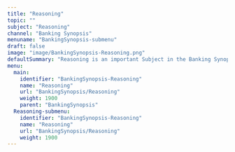 ```yaml
---
title: "Reasoning"
topic: ""
subject: "Reasoning"
channel: "Banking Synopsis"
menuname: "BankingSynopsis-submenu"
draft: false
image: "image/BankingSynopsis-Reasoning.png"
defaultSummary: "Reasoning is an important Subject in the Banking Synopsis course.  Please review all the topics and associated testing material to perform well on the Banking Synopsis related Exams."
menu:
  main:
    identifier: "BankingSynopsis-Reasoning"
    name: "Reasoning"
    url: "BankingSynopsis/Reasoning"
    weight: 1900
    parent: "BankingSynopsis"
  Reasoning-submenu:
    identifier: "BankingSynopsis-Reasoning"
    name: "Reasoning"
    url: "BankingSynopsis/Reasoning"
    weight: 1900
---
```
















